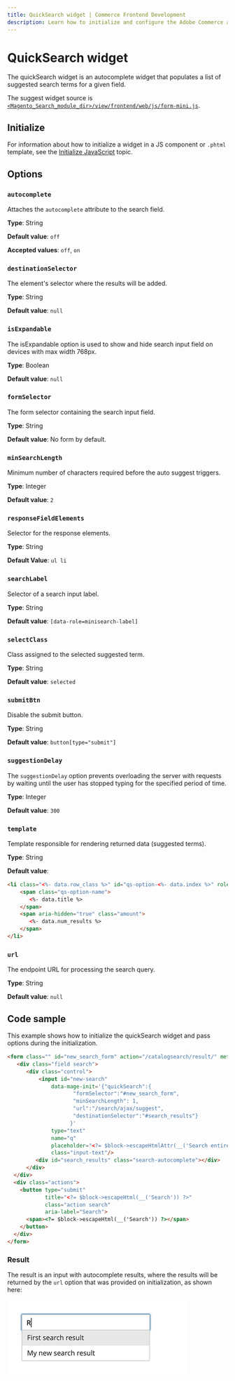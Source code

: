 ```yaml
---
title: QuickSearch widget | Commerce Frontend Development
description: Learn how to initialize and configure the Adobe Commerce and Magento Open Source QuickSearch widget.
---
```


# QuickSearch widget

The quickSearch widget is an autocomplete widget that populates a list of suggested search terms for a given field.

The suggest widget source is [`<Magento_Search_module_dir>/view/frontend/web/js/form-mini.js`].

## Initialize

For information about how to initialize a widget in a JS component or `.phtml` template, see the [Initialize JavaScript] topic.

## Options

### `autocomplete`

Attaches the `autocomplete` attribute to the search field.

**Type**: String

**Default value**: `off`

**Accepted values**: `off`, `on`

### `destinationSelector`

The element's selector where the results will be added.

**Type**: String

**Default value**: `null`

### `isExpandable`

The isExpandable option is used to show and hide search input field on devices with max width 768px.

**Type**: Boolean

**Default value**: `null`

### `formSelector`

The form selector containing the search input field.

**Type**: String

**Default value**: No form by default.

### `minSearchLength`

Minimum number of characters required before the auto suggest triggers.

**Type**: Integer

**Default value**: `2`

### `responseFieldElements`

Selector for the response elements.

**Type**: String

**Default Value**: `ul li`

### `searchLabel`

Selector of a search input label.

**Type**: String

**Default value**: `[data-role=minisearch-label]`

### `selectClass`

Class assigned to the selected suggested term.

**Type**: String

**Default value**: `selected`

### `submitBtn`

Disable the submit button.

**Type**: String

**Default value**: `button[type="submit"]`

### `suggestionDelay`

The `suggestionDelay` option prevents overloading the server with requests by waiting until the user has stopped typing for the specified period of time.

**Type**: Integer

**Default value**: `300`

### `template`

Template responsible for rendering returned data (suggested terms).

**Type**: String

**Default value**:

```html
<li class="<%- data.row_class %>" id="qs-option-<%- data.index %>" role="option">
    <span class="qs-option-name">
       <%- data.title %>
    </span>
    <span aria-hidden="true" class="amount">
       <%- data.num_results %>
    </span>
</li>
```

### `url`

The endpoint URL for processing the search query.

**Type**: String

**Default value**: `null`

## Code sample

This example shows how to initialize the quickSearch widget and pass options during the initialization.

```html
<form class="" id="new_search_form" action="/catalogsearch/result/" method="get">
   <div class="field search">
      <div class="control">
          <input id="new-search"
              data-mage-init='{"quickSearch":{
                     "formSelector":"#new_search_form",
                     "minSearchLength": 1,
                     "url":"/search/ajax/suggest",
                     "destinationSelector":"#search_results"}
                    }'
              type="text"
              name="q"
              placeholder="<?= $block->escapeHtmlAttr(__('Search entire store here...')) ?>"
              class="input-text"/>
         <div id="search_results" class="search-autocomplete"></div>
      </div>
  </div>
  <div class="actions">
    <button type="submit"
            title="<?= $block->escapeHtml(__('Search')) ?>"
            class="action search"
            aria-label="Search">
      <span><?= $block->escapeHtml(__('Search')) ?></span>
    </button>
  </div>
</form>
```

### Result

The result is an input with autocomplete results, where the results will be returned by the `url` option that was provided on initialization, as shown here:

![Quick Search Widget](../../_images/javascript/quick-search-result.png)

[`<Magento_Search_module_dir>/view/frontend/web/js/form-mini.js`]: https://github.com/magento/magento2/blob/2.4/app/code/Magento/Search/view/frontend/web/js/form-mini.js
[Initialize JavaScript]: ../init.md
